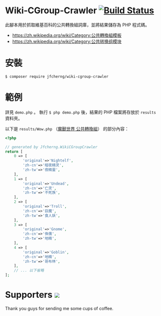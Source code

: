 # Wiki-CGroup-Crawler [![Build Status](https://travis-ci.org/jfcherng/Wiki-CGroup-Crawler.svg?branch=master)](https://travis-ci.org/jfcherng/Wiki-CGroup-Crawler)

此腳本用於抓取維基百科的公共轉換組詞庫，並將結果儲存為 PHP 程式碼。

- https://zh.wikipedia.org/wiki/Category:公共轉換組模板
- https://zh.wikipedia.org/wiki/Category:公共转换组模块


# 安裝

`$ composer require jfcherng/wiki-cgroup-crawler`


# 範例

詳見 `demo.php` 。
執行 `$ php demo.php` 後，結果的 PHP 檔案將存放於 `results` 資料夾。

以下是 `results/Wow.php` （[魔獸世界 公共轉換組](https://zh.wikipedia.org/wiki/%E6%A8%A1%E5%9D%97:CGroup/Wow)） 的部分內容：

```php
<?php

// generated by Jfcherng.WikiCGroupCrawler
return [
    0 => [
        'original'=>'Nightelf',
        'zh-cn'=>'暗夜精灵',
        'zh-tw'=>'夜精靈',
    ],
    1 => [
        'original'=>'Undead',
        'zh-cn'=>'亡灵',
        'zh-tw'=>'不死族',
    ],
    2 => [
        'original'=>'Troll',
        'zh-cn'=>'巨魔',
        'zh-tw'=>'食人妖',
    ],
    3 => [
        'original'=>'Gnome',
        'zh-cn'=>'侏儒',
        'zh-tw'=>'地精',
    ],
    4 => [
        'original'=>'Goblin',
        'zh-cn'=>'地精',
        'zh-tw'=>'哥布林',
    ],
    // ... 以下省略
];
```


Supporters <a href="https://www.paypal.com/cgi-bin/webscr?cmd=_s-xclick&hosted_button_id=ATXYY9Y78EQ3Y" target="_blank"><img src="https://www.paypalobjects.com/en_US/i/btn/btn_donate_LG.gif" /></a>
==========

Thank you guys for sending me some cups of coffee.
